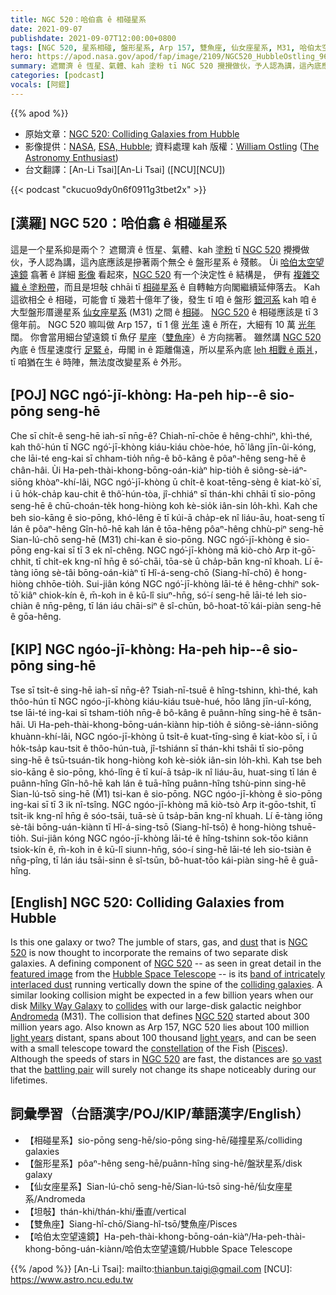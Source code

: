 ```yaml
---
title: NGC 520：哈伯翕 ê 相碰星系
date: 2021-09-07
publishdate: 2021-09-07T12:00:00+0800
tags: [NGC 520, 星系相碰, 盤形星系, Arp 157, 雙魚座, 仙女座星系, M31, 哈伯太空望遠鏡]
hero: https://apod.nasa.gov/apod/fap/image/2109/NGC520_HubbleOstling_960.jpg
summary: 遮爾濟 ê 恆星、氣體、kah 塗粉 tī NGC 520 攪攪做伙，予人認為講，這內底應該是摻著兩个無仝 ê 盤形星系 ê 殘骸。
categories: [podcast]
vocals: [阿錕]
---
```


{{% apod %}}

- 原始文章：[NGC 520: Colliding Galaxies from Hubble](https://apod.nasa.gov/apod/ap210907.html)
- 影像提供：[NASA](https://www.nasa.gov/), [ESA, Hubble](https://esahubble.org/); 資料處理 kah 版權：[William Ostling](https://www.instagram.com/the_astronomy_enthusiast/) ([The Astronomy Enthusiast](https://theastroenthusiast.com/))
- 台文翻譯：[An-Li Tsai][An-Li Tsai] ([NCU][NCU])

{{< podcast "ckucuo9dy0n6f0911g3tbet2x" >}}

## [漢羅] NGC 520：哈伯翕 ê 相碰星系
這是一个星系抑是兩个？
遮爾濟 ê 恆星、氣體、kah [塗粉][dust] tī [NGC 520][NGC 520 1] 攪攪做伙，予人認為講，這內底應該是摻著兩个無仝 ê 盤形星系 ê 殘骸。
Ùi [哈伯太空望遠鏡][Hubble Space Telescope] 翕著 ê 詳細 [影像][featured image] 看起來，[NGC 520][NGC 520 2] 有一个決定性 ê 結構是，
伊有 [複雜交織 ê 塗粉帶][band of intricately interlaced dust]，而且是坦敧 chhāi tī [相碰星系][colliding galaxies] ê 自轉軸方向閣繼續延伸落去。
Kah 這欲相仝 ê 相碰，可能會 tī 幾若十億年了後，發生 tī 咱 ê 盤形 [銀河系][Milky Way Galaxy] kah 咱 ê 大型盤形厝邊星系 [仙女座星系][Andromeda] (M31) 之間 ê [相碰][collides]。
[NGC 520][NGC 520 3] ê 相碰應該是 tī 3 億年前。
NGC 520 嘛叫做 Arp 157，tī 1 億 [光年][light years] 遠 ê 所在，大細有 10 萬 [光年][light year] 闊。
你會當用細台望遠鏡 tī 魚仔 [星座][constellation]（[雙魚座][Pisces]）ê 方向揣著。
雖然講 [NGC 520][NGC 520 4] 內底 ê 恆星速度行 [足緊 ê][so vast]，毋閣 in ê 距離傷遠，所以星系內底 [leh 相戰 ê 兩爿][battling pair]，tī 咱猶在生 ê 時陣，無法度改變星系 ê 外形。

## [POJ] NGC ngó͘-jī-khòng: Ha-peh hi̍p--ê sio-pōng seng-hē
Che sī chi̍t-ê seng-hē iah-sī nn̄g-ê?
Chiah-nī-chōe ê hêng-chhiⁿ, khì-thé, kah thô͘-hún tī NGC ngó͘-jī-khòng kiáu-kiáu chòe-hóe, hō͘ lâng jīn-ûi-kóng, che lāi-té eng-kai sī chham-tio̍h nn̄g-ê bô-kâng ê pôaⁿ-hêng seng-hē ê chân-hâi.
Ùi Ha-peh-thài-khong-bōng-oán-kiàⁿ hip-tio̍h ê siông-sè-iáⁿ-siōng khòaⁿ-khí-lâi, NGC ngó͘-jī-khòng ū chi̍t-ê koat-tēng-sèng ê kiat-kò͘ sī,
i ū ho̍k-cha̍p kau-chit ê thô͘-hún-tòa, jî-chhiáⁿ sī thán-khi chhāi tī sio-pōng seng-hē ê chū-choán-te̍k hong-hiòng koh kè-sio̍k iân-sin lo̍h-khì.
Kah che beh sio-kāng ê sio-pōng, khó-lêng ē tī kúi-ā cha̍p-ek nî liáu-āu, hoat-seng tī lán ê pôaⁿ-hêng Gîn-hô-hē kah lán ê tōa-hêng pôaⁿ-hêng chhù-piⁿ seng-hē Sian-lú-chō seng-hē (M31) chi-kan ê sio-pōng.
NGC ngó͘-jī-khòng ê sio-pōng eng-kai sī tī 3 ek nî-chêng.
NGC ngó͘-jī-khòng mā kiò-chò Arp it-gō͘-chhit, tī chi̍t-ek kng-nî hn̄g ê só͘-chāi, tōa-sè ū cha̍p-bān kng-nî khoah.
Lí ē-tàng iōng sè-tâi bōng-oán-kiàⁿ tī Hî-á-seng-chō (Siang-hî-chō) ê hong-hiòng chhōe-tio̍h.
Sui-jiân kóng NGC ngó͘-jī-khòng lāi-té ê hêng-chhiⁿ sok-tō͘ kiâⁿ chiok-kín ê, m̄-koh in ê kū-lî siuⁿ-hn̄g, só͘-í seng-hē lāi-té leh sio-chiàn ê nn̄g-pêng, tī lán iáu chāi-siⁿ ê sî-chūn, bô-hoat-tō͘ kái-piàn seng-hē ê gōa-hêng.

## [KIP] NGC ngóo-jī-khòng: Ha-peh hi̍p--ê sio-pōng sing-hē
Tse sī tsi̍t-ê sing-hē iah-sī nn̄g-ê?
Tsiah-nī-tsuē ê hîng-tshinn, khì-thé, kah thôo-hún tī NGC ngóo-jī-khòng kiáu-kiáu tsuè-hué, hōo lâng jīn-uî-kóng, tse lāi-té ing-kai sī tsham-tio̍h nn̄g-ê bô-kâng ê puânn-hîng sing-hē ê tsân-hâi.
Uì Ha-peh-thài-khong-bōng-uán-kiànn hip-tio̍h ê siông-sè-iánn-siōng khuànn-khí-lâi, NGC ngóo-jī-khòng ū tsi̍t-ê kuat-tīng-sìng ê kiat-kòo sī,
i ū ho̍k-tsa̍p kau-tsit ê thôo-hún-tuà, jî-tshiánn sī thán-khi tshāi tī sio-pōng sing-hē ê tsū-tsuán-ti̍k hong-hiòng koh kè-sio̍k iân-sin lo̍h-khì.
Kah tse beh sio-kāng ê sio-pōng, khó-lîng ē tī kuí-ā tsa̍p-ik nî liáu-āu, huat-sing tī lán ê puânn-hîng Gîn-hô-hē kah lán ê tuā-hîng puânn-hîng tshù-pinn sing-hē Sian-lú-tsō sing-hē (M̀1) tsi-kan ê sio-pōng.
NGC ngóo-jī-khòng ê sio-pōng ing-kai sī tī 3 ik nî-tsîng.
NGC ngóo-jī-khòng mā kiò-tsò Arp it-gōo-tshit, tī tsi̍t-ik kng-nî hn̄g ê sóo-tsāi, tuā-sè ū tsa̍p-bān kng-nî khuah.
Lí ē-tàng iōng sè-tâi bōng-uán-kiànn tī Hî-á-sing-tsō (Siang-hî-tsō) ê hong-hiòng tshuē-tio̍h.
Sui-jiân kóng NGC ngóo-jī-khòng lāi-té ê hîng-tshinn sok-tōo kiânn tsiok-kín ê, m̄-koh in ê kū-lî siunn-hn̄g, sóo-í sing-hē lāi-té leh sio-tsiàn ê nn̄g-pîng, tī lán iáu tsāi-sinn ê sî-tsūn, bô-huat-tōo kái-piàn sing-hē ê guā-hîng.

## [English] NGC 520: Colliding Galaxies from Hubble
Is this one galaxy or two?
The jumble of stars, gas, and [dust][dust] that is [NGC 520][NGC 520 1] is now thought to incorporate the remains of two separate disk galaxies.
A defining component of [NGC 520][NGC 520 2] -- as seen in great detail in the [featured image][featured image] from the [Hubble Space Telescope][Hubble Space Telescope] -- is its [band of intricately interlaced dust][band of intricately interlaced dust] running vertically down the spine of the [colliding galaxies][colliding galaxies].
A similar looking collision might be expected in a few billion years when our disk [Milky Way Galaxy][Milky Way Galaxy] to [collides][collides] with our large-disk galactic neighbor [Andromeda][Andromeda] (M31).
The collision that defines [NGC 520][NGC 520 3] started about 300 million years ago.
Also known as Arp 157, NGC 520 lies about 100 million [light years][light years] distant, spans about 100 thousand [light year][light year]s, and can be seen with a small telescope toward the [constellation][constellation] of the Fish ([Pisces][Pisces]).
Although the speeds of stars in [NGC 520][NGC 520 4] are fast, the distances are [so vast][so vast] that the [battling pair][battling pair] will surely not change its shape noticeably during our lifetimes.

## 詞彙學習（台語漢字/POJ/KIP/華語漢字/English）
- 【相碰星系】sio-pōng seng-hē/sio-pōng sing-hē/碰撞星系/colliding galaxies
- 【盤形星系】pôaⁿ-hêng seng-hē/puânn-hîng sing-hē/盤狀星系/disk galaxy
- 【仙女座星系】Sian-lú-chō seng-hē/Sian-lú-tsō sing-hē/仙女座星系/Andromeda
- 【坦敧】thán-khi/thán-khi/垂直/vertical
- 【雙魚座】Siang-hî-chō/Siang-hî-tsō/雙魚座/Pisces
- 【哈伯太空望遠鏡】Ha-peh-thài-khong-bōng-oán-kiàⁿ/Ha-peh-thài-khong-bōng-uán-kiànn/哈伯太空望遠鏡/Hubble Space Telescope

{{% /apod %}}
[An-Li Tsai]: mailto:thianbun.taigi@gmail.com
[NCU]: https://www.astro.ncu.edu.tw

[dust]:https://apod.nasa.gov/apod/ap030706.html
[NGC 520 1]:https://en.wikipedia.org/wiki/NGC_520
[NGC 520 2]:https://esahubble.org/images/heic0810aq/
[featured image]:https://www.flickr.com/photos/192935202@N08/51398314609/
[Hubble Space Telescope]:https://www.nasa.gov/content/goddard/hubble-history-timeline
[band of intricately interlaced dust]:https://apod.nasa.gov/apod/ap111129.html
[colliding galaxies]:https://apod.nasa.gov/apod/ap130514.html
[Milky Way Galaxy]:https://imagine.gsfc.nasa.gov/science/objects/milkyway1.html
[collides]:https://apod.nasa.gov/apod/ap120604.html
[Andromeda]:https://en.wikipedia.org/wiki/Andromeda_Galaxy
[NGC 520 3]:http://www.cv.nrao.edu/~jhibbard/n520/n520.html
[light years]:https://chandra.harvard.edu/photo/cosmic_distance.html
[light year]:https://spaceplace.nasa.gov/light-year/en/
[constellation]:https://www.iau.org/public/themes/constellations/
[Pisces]:https://chandra.harvard.edu/photo/constellations/pisces.html
[NGC 520 4]:https://ui.adsabs.harvard.edu/abs/2005MNRAS.359..455R/abstract
[so vast]:https://k9inebubbles.com/wp-content/uploads/2020/11/surprised-dog-heartworm.jpg
[battling pair]:https://apod.nasa.gov/apod/ap160203.html
